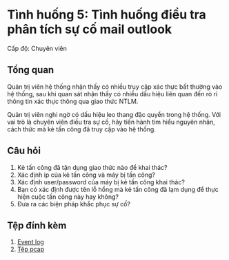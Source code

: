 # Tình huống 5: Tình huống điều tra phân tích sự cố mail outlook

Cấp độ: Chuyên viên

## Tổng quan

Quản trị viên hệ thống nhận thấy có nhiều truy cập xác thực bất thường vào hệ thống, sau khi quan sát nhận thấy có nhiều dấu hiệu liên quan đến rò rỉ thông tin xác thực thông qua giao thức NTLM. 

Quản trị viên nghi ngờ có dấu hiệu leo thang đặc quyền trong hệ thống. Với vai trò là chuyên viên điều tra sự cố, hãy tiến hành tìm hiểu nguyên nhân, cách thức mà kẻ tấn công đã truy cập vào hệ thống.

## Câu hỏi

1.  Kẻ tấn công đã tận dụng giao thức nào để khai thác?
2.	Xác định ip của kẻ tấn công và máy bị tấn công?
3.	Xác định user/password của máy bị kẻ tấn công khai thác?
4.	Bạn có xác định được tên lỗ hổng mà kẻ tấn công đã lạm dụng để thực hiện cuộc tấn công này hay không?
5.	Đưa ra các biện pháp khắc phục sự cố?

## Tệp đính kèm

1. [Event log](https://github.com/VNCERT-CC/digital-forensics-lab/releases/download/challenge5/DFLab-challenge5-Logfile.evtx)
2. [Tệp pcap](https://github.com/VNCERT-CC/digital-forensics-lab/releases/download/challenge5/DFLab-challenge5-network.pcapng)